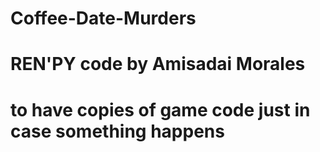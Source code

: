 # Coffee-Date-Murders
# REN'PY code by Amisadai Morales
# to have copies of game code just in case something happens
